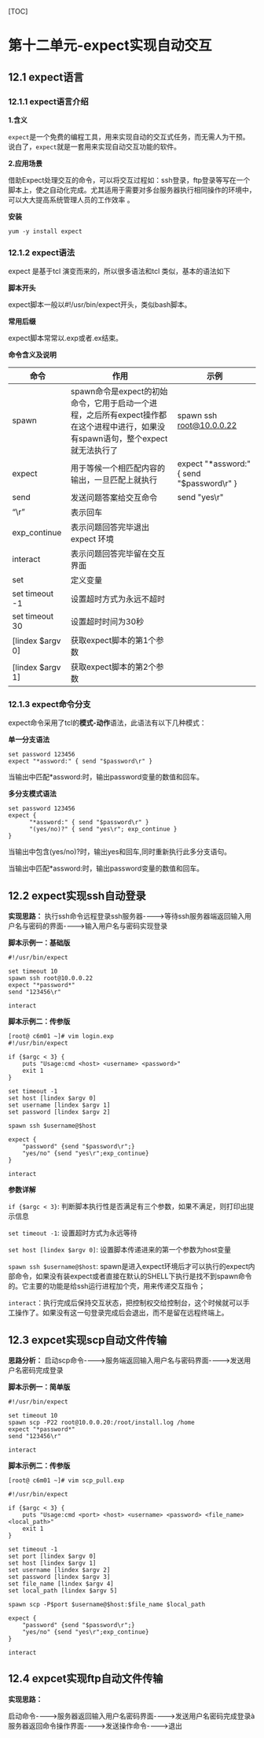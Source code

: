 [TOC]







# 第十二单元-expect实现自动交互









## 12.1 expect语言

### 12.1.1 expect语言介绍

**1.含义**

`expect`是一个免费的编程工具，用来实现自动的交互式任务，而无需人为干预。说白了，`expect`就是一套用来实现自动交互功能的软件。

**2.应用场景**

借助Expect处理交互的命令，可以将交互过程如：ssh登录，ftp登录等写在一个脚本上，使之自动化完成。尤其适用于需要对多台服务器执行相同操作的环境中，可以大大提高系统管理人员的工作效率 。

**安装**

```
yum -y install expect
```



### 12.1.2 expect语法

expect 是基于tcl 演变而来的，所以很多语法和tcl 类似，基本的语法如下

**脚本开头**

expect脚本一般以#!/usr/bin/expect开头，类似bash脚本。

**常用后缀**

expect脚本常常以.exp或者.ex结束。

**命令含义及说明**

| 命令             | 作用                                                         | 示例                                      |
| ---------------- | ------------------------------------------------------------ | ----------------------------------------- |
| spawn            | spawn命令是expect的初始命令，它用于启动一个进程，之后所有expect操作都在这个进程中进行，如果没有spawn语句，整个expect就无法执行了 | spawn ssh root@10.0.0.22                  |
| expect           | 用于等候一个相匹配内容的输出，一旦匹配上就执行               | expect "*assword:" { send "$password\r" } |
| send             | 发送问题答案给交互命令                                       | send "yes\r"                              |
| “\r”             | 表示回车                                                     |                                           |
| exp_continue     | 表示问题回答完毕退出 expect 环境                             |                                           |
| interact         | 表示问题回答完毕留在交互界面                                 |                                           |
| set              | 定义变量                                                     |                                           |
| set timeout -1   | 设置超时方式为永远不超时                                     |                                           |
| set timeout 30   | 设置超时时间为30秒                                           |                                           |
| [lindex $argv 0] | 获取expect脚本的第1个参数                                    |                                           |
| [lindex $argv 1] | 获取expect脚本的第2个参数                                    |                                           |

### 12.1.3 expect命令分支

expect命令采用了tcl的**模式-动作**语法，此语法有以下几种模式：

**单一分支语法**

```shell
set password 123456
expect "*assword:" { send "$password\r" }
```

当输出中匹配*assword:时，输出password变量的数值和回车。

**多分支模式语法**

```shell
set password 123456
expect {
      "*assword:" { send "$password\r" }
      "(yes/no)?" { send "yes\r"; exp_continue }
}
```

当输出中包含(yes/no)?时，输出yes和回车,同时重新执行此多分支语句。

当输出中匹配*assword:时，输出password变量的数值和回车。







## 12.2 expect实现ssh自动登录

**实现思路：**
执行ssh命令远程登录ssh服务器---->等待ssh服务器端返回输入用户名与密码的界面---->输入用户名与密码实现登录



**脚本示例一：基础版**

```shell
#!/usr/bin/expect

set timeout 10
spawn ssh root@10.0.0.22
expect "*password*"
send "123456\r"

interact
```

**脚本示例二：传参版**

```shell
[root@ c6m01 ~]# vim login.exp
#!/usr/bin/expect

if {$argc < 3} {
    puts "Usage:cmd <host> <username> <password>"
    exit 1
}

set timeout -1
set host [lindex $argv 0]
set username [lindex $argv 1]
set password [lindex $argv 2]

spawn ssh $username@$host

expect {
    "password" {send "$password\r";}
    "yes/no" {send "yes\r";exp_continue}
}

interact
```

**参数详解**

`if {$argc < 3}`: 判断脚本执行性是否满足有三个参数，如果不满足，则打印出提示信息

`set timeout -1`: 设置超时方式为永远等待

`set host [lindex $argv 0]`: 设置脚本传递进来的第一个参数为host变量

`spawn ssh $username@$host`: spawn是进入expect环境后才可以执行的expect内部命令，如果没有装expect或者直接在默认的SHELL下执行是找不到spawn命令的。它主要的功能是给ssh运行进程加个壳，用来传递交互指令；

`interact`：执行完成后保持交互状态，把控制权交给控制台，这个时候就可以手工操作了。如果没有这一句登录完成后会退出，而不是留在远程终端上。



## 12.3 expcet实现scp自动文件传输

**思路分析：**
启动scp命令---->服务端返回输入用户名与密码界面---->发送用户名密码完成登录



**脚本示例一：简单版**

```shell
#!/usr/bin/expect

set timeout 10
spawn scp -P22 root@10.0.0.20:/root/install.log /home
expect "*password*"
send "123456\r"

interact
```

**脚本示例二：传参版**

```shell
[root@ c6m01 ~]# vim scp_pull.exp

#!/usr/bin/expect

if {$argc < 3} {
    puts "Usage:cmd <port> <host> <username> <password> <file_name> <local_path>"
    exit 1
}

set timeout -1
set port [lindex $argv 0]
set host [lindex $argv 1]
set username [lindex $argv 2]
set password [lindex $argv 3]
set file_name [lindex $argv 4]
set local_path [lindex $argv 5]

spawn scp -P$port $username@$host:$file_name $local_path

expect {
    "password" {send "$password\r";}
    "yes/no" {send "yes\r";exp_continue}
}

interact

```





## 12.4 expcet实现ftp自动文件传输

**实现思路：**

启动命令---->服务器返回输入用户名密码界面---->发送用户名密码完成登录à服务器返回命令操作界面---->发送操作命令---->退出

















